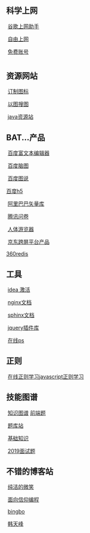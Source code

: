 ## 科学上网

​     [谷歌上网助手](https://github.com/haotian-wang/google-access-helper)

​	[自由上网](https://github.com/Alvin9999/new-pac/wiki)

​	[免费账号]([https://github.com/Alvin9999/new-pac/wiki/ss%E5%85%8D%E8%B4%B9%E8%B4%A6%E5%8F%B7](https://github.com/Alvin9999/new-pac/wiki/ss免费账号))

# 

## 资源网站

 ​ 	[订制图标](https://illustrio.com/)

​	  [以图搜图](https://whatanime.ga/)

​	 [java资源站](http://www.javaxxz.com/)

## BAT...产品

​	[百度富文本编辑器](https://ueditor.baidu.com/website/onlinedemo.html)

​	[百度脑图](http://naotu.baidu.com/)

​	[百度图说](https://tushuo.baidu.com/)

   [百度h5](https://h5.bce.baidu.com/list)

​	[阿里巴巴矢量库](https://www.iconfont.cn/)

​	[腾讯问卷](https://wj.qq.com/)

​    [人体游览器](https://human.biodigital.com/)

​     [京东跨屏平台产品](https://taro-docs.jd.com/taro/docs/README.html)

   [360redis](https://github.com/Qihoo360/pika/blob/master/README_CN.md)

## 工具

​	[idea 激活](https://www.licensez.com/)

​    [nginx文档](http://tengine.taobao.org/book/index.html)

​    [sphinx文档](http://www.sphinxsearch.org/sphinx-tutorial)

​    [jquery插件库](http://www.jq22.com/)

​    [在线ps](https://ps.gaoding.com/?hmsr=ivan-intro-juejin#/)
## 正则
​    [在线正则学习](https://github.com/ziishaned/learn-regex/blob/master/translations/README-cn.md)
​    [javascript正则学习](http://www.softwhy.com/qiduan/regex_source/)
     
## 技能图谱

​	   [知识图谱](https://github.com/CyC2018/CS-Notes)
     [前端题](https://github.com/haizlin/fe-interview/blob/master/category/history.md)

​    [题库站](http://www.caibi.club/)

​    [基础知识](https://snailclimb.top/JavaGuide/#/)

​      [2019面试题](https://github.com/0voice/interview_internal_reference)

## 不错的博客站

​    [纯洁的微笑](http://www.ityouknow.com/)

​    [面向信仰编程](https://draveness.me/)

​    [bingbo](https://bingbo.github.io/)

​    [韩天峰](http://rango.swoole.com/)

​    

​	
